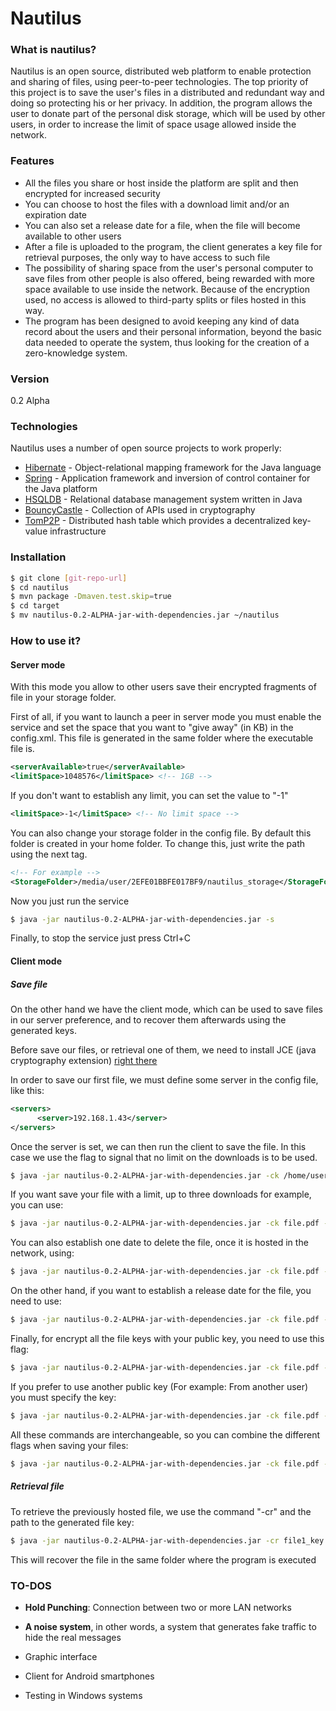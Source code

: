 # Nautilus

### What is nautilus?
Nautilus is an open source, distributed web platform to enable protection and sharing of files, using peer-to-peer technologies. The top priority of this project is to save the user's files in a distributed and redundant way and doing so protecting his or her privacy. In addition, the program allows the user to donate part of the personal disk storage, which will be used by other users, in order to increase the limit of space usage allowed inside the network.

### Features

- All the files you share or host inside the platform are split and then encrypted for increased security
- You can choose to host the files with a download limit and/or an expiration date
- You can also set a release date for a file, when the file will become available to other users
- After a file is uploaded to the program, the client generates a key file for retrieval purposes, the only way to have access to such file
- The possibility of sharing space from the user's personal computer to save files from other people is also offered, being rewarded with more space available to use inside the network. Because of the encryption used, no access is allowed to third-party splits or files hosted in this way.  
- The program has been designed to avoid keeping any kind of data record about the users and their personal information, beyond the basic data needed to operate the system, thus looking for the creation of a zero-knowledge system.

### Version
0.2 Alpha

### Technologies

Nautilus uses a number of open source projects to work properly:

* [Hibernate] - Object-relational mapping framework for the Java language
* [Spring] - Application framework and inversion of control container for the Java platform
* [HSQLDB] - Relational database management system written in Java
* [BouncyCastle] - Collection of APIs used in cryptography
* [TomP2P] - Distributed hash table which provides a decentralized key-value infrastructure

### Installation

```sh
$ git clone [git-repo-url]
$ cd nautilus
$ mvn package -Dmaven.test.skip=true
$ cd target
$ mv nautilus-0.2-ALPHA-jar-with-dependencies.jar ~/nautilus
```

### How to use it?

#### Server mode
With this mode you allow to other users save their encrypted fragments of file in your storage folder.

First of all, if you want to launch a peer in server mode you must enable the service and set the space that you want to "give away" (in KB) in the config.xml. This file is generated in the same folder where the executable file is.
```xml
<serverAvailable>true</serverAvailable>
<limitSpace>1048576</limitSpace> <!-- 1GB -->
```
If you don't want to establish any limit, you can set the value to "-1"
```xml
<limitSpace>-1</limitSpace> <!-- No limit space -->
```
You can also change your storage folder in the config file. By default
this folder is created in your home folder. To change this, just write the path using the next tag.
 ```xml
 <!-- For example -->
 <StorageFolder>/media/user/2EFE01BBFE017BF9/nautilus_storage</StorageFolder>
 ```

Now you just run the service
```sh
$ java -jar nautilus-0.2-ALPHA-jar-with-dependencies.jar -s
```
Finally, to stop the service just press Ctrl+C

#### Client mode
##### Save file
On the other hand we have the client mode, which can be used to save files in our server preference, and  to recover them afterwards using the generated keys.

Before save our files, or retrieval one of them, we need to install JCE (java cryptography extension) [right there]

In order to save our first file, we must define some server in the config file, like this:
```xml
<servers>
      <server>192.168.1.43</server>
</servers>
```
Once the server is set, we can then run the client to save the file. In this case we use the flag to
signal that no limit on the downloads is to be used.
```sh
$ java -jar nautilus-0.2-ALPHA-jar-with-dependencies.jar -ck /home/user/Documents/file.pdf
```
If you want save your file with a limit, up to three downloads for example, you can use:
```sh
$ java -jar nautilus-0.2-ALPHA-jar-with-dependencies.jar -ck file.pdf -dol 3
```
You can also establish one date to delete the file, once it is hosted in the network, using:
```sh
$ java -jar nautilus-0.2-ALPHA-jar-with-dependencies.jar -ck file.pdf -dal 26/01/2016
```
On the other hand, if you want to establish a release date for the file, you need to use:
```sh
$ java -jar nautilus-0.2-ALPHA-jar-with-dependencies.jar -ck file.pdf -dr 15/03/2016
```
Finally, for encrypt all the file keys with your public key, you need to use this flag:
```sh
$ java -jar nautilus-0.2-ALPHA-jar-with-dependencies.jar -ck file.pdf -pkey
```
If you prefer to use another public key (For example: From another user) you must specify the key:
```sh
$ java -jar nautilus-0.2-ALPHA-jar-with-dependencies.jar -ck file.pdf -pkey otherUserPKey.txt
```
All these commands are interchangeable, so you can combine the different flags when saving your files:
```sh
$ java -jar nautilus-0.2-ALPHA-jar-with-dependencies.jar -ck file.pdf -dol 4 -dr 15/03/2016
```
##### Retrieval file
To retrieve the previously hosted file, we use the command "-cr" and the path to the generated file key:
```sh
$ java -jar nautilus-0.2-ALPHA-jar-with-dependencies.jar -cr file1_key.xml
```
This will recover the file in the same folder where the program is executed

### TO-DOS

 - **Hold Punching**: Connection between two or more LAN networks
 - **A noise system**, in other words, a system that generates fake traffic to hide the real messages
 - Graphic interface
 - Client for Android smartphones
 - Testing in Windows systems

   [HSQLDB]: <http://hsqldb.org/>
   [Hibernate]: <http://hibernate.org/>
   [Spring]: <https://spring.io/>
   [TomP2P]: <http://tomp2p.net/>
   [BouncyCastle]: <https://www.bouncycastle.org/>
   [right there]: <http://www.oracle.com/technetwork/es/java/javase/downloads/jce-7-download-432124.html>

